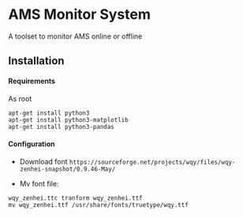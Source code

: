 AMS Monitor System
==================
A toolset to monitor AMS online or offline

Installation
------------

#### Requirements
As root
```
apt-get install python3
apt-get install python3-matplotlib
apt-get install python3-pandas
```

#### Configuration
* Download font
```https://sourceforge.net/projects/wqy/files/wqy-zenhei-snapshot/0.9.46-May/```

* Mv font file:
```
wqy_zenhei.ttc tranform wqy_zenhei.ttf
mv wqy_zenhei.ttf /usr/share/fonts/truetype/wqy.ttf
```

